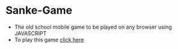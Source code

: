 # Sanke-Game
* The old school mobile game to be played on any browser using JAVASCRIPT
* To play this game [click here](https://badboy1496.github.io/snake_game/) 
